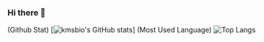 ### Hi there 👋

(Github Stat) [![kmsbio's GitHub stats](https://github-readme-stats.vercel.app/api?username=DongUk-kang)] (Most Used Language) ![Top Langs](https://github-readme-stats.vercel.app/api/top-langs/?username=DongUk-kang)






